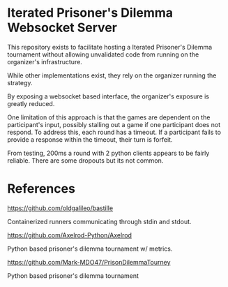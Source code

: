 # Iterated Prisoner's Dilemma Websocket Server

This repository exists to facilitate hosting a Iterated Prisoner's Dilemma tournament without allowing unvalidated code from running on the organizer's infrastructure.

While other implementations exist, they rely on the organizer running the strategy.

By exposing a websocket based interface, the organizer's exposure is greatly reduced.

One limitation of this approach is that the games are dependent on the participant's input, possibly stalling out a game if one participant does not respond.
To address this, each round has a timeout.
If a participant fails to provide a response within the timeout, their turn is forfeit.

From testing, 200ms a round with 2 python clients appears to be fairly reliable. 
There are some dropouts but its not common.

# References

https://github.com/oldgalileo/bastille

Containerized runners communicating through stdin and stdout. 

https://github.com/Axelrod-Python/Axelrod

Python based prisoner's dilemma tournament w/ metrics.

https://github.com/Mark-MDO47/PrisonDilemmaTourney

Python based prisoner's dilemma tournament

